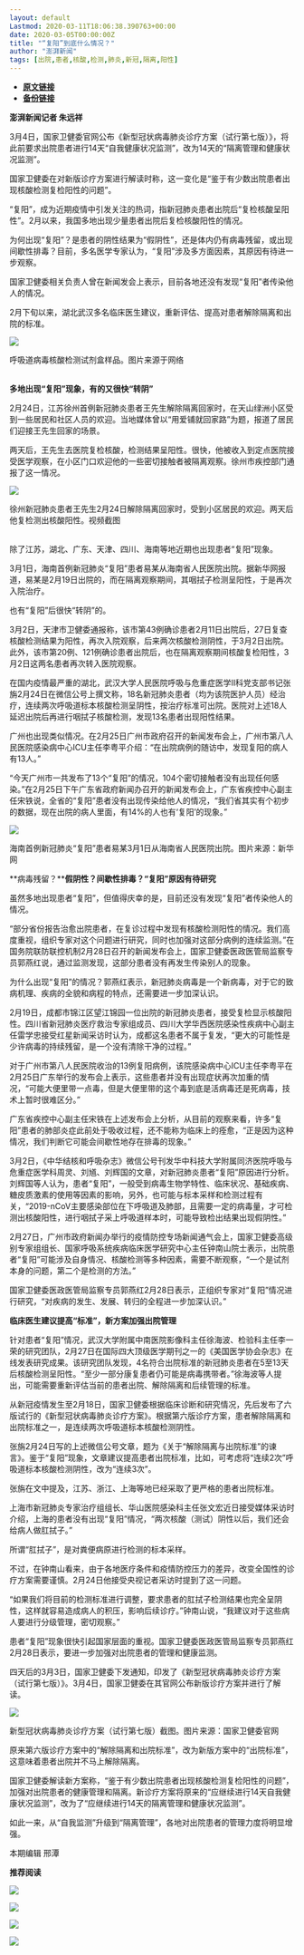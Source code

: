 ```yaml
---
layout: default
Lastmod: 2020-03-11T18:06:38.390763+00:00
date: 2020-03-05T00:00:00Z
title: "“复阳”到底什么情况？"
author: "澎湃新闻"
tags: [出院,患者,核酸,检测,肺炎,新冠,隔离,阳性]
---
```


* [**原文链接**](https://mp.weixin.qq.com/s/cyxDriWce0z_JlhqlwA0gw)
* [**备份链接**](http://archive.today/mOzPc)


**澎湃新闻记者 朱远祥**

3月4日，国家卫健委官网公布《新型冠状病毒肺炎诊疗方案（试行第七版）》，将此前要求出院患者进行14天“自我健康状况监测”，改为14天的“隔离管理和健康状况监测”。

  
国家卫健委在对新版诊疗方案进行解读时称，这一变化是“鉴于有少数出院患者出现核酸检测复检阳性的问题”。

  
“复阳”，成为近期疫情中引发关注的热词，指新冠肺炎患者出院后“复检核酸呈阳性”。2月以来，我国多地出现少量患者出院后复检核酸阳性的情况。

  
为何出现“复阳”？是患者的阴性结果为“假阴性”，还是体内仍有病毒残留，或出现间歇性排毒？目前，多名医学专家认为，“复阳”涉及多方面因素，其原因有待进一步观察。

  
国家卫健委相关负责人曾在新闻发会上表示，目前各地还没有发现“复阳”者传染他人的情况。

2月下旬以来，湖北武汉多名临床医生建议，重新评估、提高对患者解除隔离和出院的标准。

![](/images/post/edf1aa11f0278c722ab9ed0c3f9ef80f.jpg)

呼吸道病毒核酸检测试剂盒样品。图片来源于网络  

    
**多地出现“复阳”现象，有的又很快“转阴”**

2月24日，江苏徐州首例新冠肺炎患者王先生解除隔离回家时，在天山绿洲小区受到一些居民和社区人员的欢迎。当地媒体曾以“用爱铺就回家路”为题，报道了居民们迎接王先生回家的场景。

两天后，王先生去医院复检核酸，检测结果呈阳性。很快，他被收入到定点医院接受医学观察，在小区门口欢迎他的一些密切接触者被隔离观察。徐州市疾控部门通报了这一情况。

![](/images/post/8de4e0b23a4dae0a0fe1af04d266d78e.jpg)

徐州新冠肺炎患者王先生2月24日解除隔离回家时，受到小区居民的欢迎。两天后他复检测出核酸阳性。视频截图  

   
除了江苏，湖北、广东、天津、四川、海南等地近期也出现患者“复阳”现象。

  
3月1日，海南首例新冠肺炎“复阳”患者易某从海南省人民医院出院。据新华网报道，易某是2月19日出院的，而在隔离观察期间，其咽拭子检测呈阳性，于是再次入院治疗。

  
也有“复阳”后很快“转阴”的。

  
3月2日，天津市卫健委通报称，该市第43例确诊患者2月11日出院后，27日复查核酸检测结果为阳性，再次入院观察，后来两次核酸检测阴性，于3月2日出院。此外，该市第20例、121例确诊患者出院后，也在隔离观察期间核酸复检阳性，3月2日这两名患者再次转入医院观察。

  
在国内疫情最严重的湖北，武汉大学人民医院呼吸与危重症医学II科党支部书记张旃2月24日在微信公号上撰文称，18名新冠肺炎患者（均为该院医护人员）经治疗，连续两次呼吸道标本核酸检测呈阴性，按治疗标准可出院。医院对上述18人延迟出院后再进行咽拭子核酸检测，发现13名患者出现阳性结果。

  
广州也出现类似情况。在2月25日广州市政府召开的新闻发布会上，广州市第八人民医院感染病中心ICU主任李粤平介绍：“在出院病例的随访中，发现复阳的病人有13人。”

“今天广州市一共发布了13个“复阳”的情况，104个密切接触者没有出现任何感染。”在2月25日下午广东省政府新闻办召开的新闻发布会上，广东省疾控中心副主任宋铁说，全省的“复阳”患者没有出现传染给他人的情况，“我们省其实有个初步的数据，现在出院的病人里面，有14%的人也有‘复阳’的现象。”

![](/images/post/1f17cc10c9d8c7abbb2b62d7841db8f0.jpg)

海南首例新冠肺炎“复阳”患者易某3月1日从海南省人民医院出院。图片来源：新华网

  
**病毒残留？****假阴性？间歇性排毒？“复阳”原因有待研究**

虽然多地出现患者“复阳”，但值得庆幸的是，目前还没有发现“复阳”者传染他人的情况。

  
“部分省份报告治愈出院患者，在复诊过程中发现有核酸检测阳性的情况。我们高度重视，组织专家对这个问题进行研究，同时也加强对这部分病例的连续监测。”在国务院联防联控机制2月28日召开的新闻发布会上，国家卫健委医政医管局监察专员郭燕红说，通过监测发现，这部分患者没有再发生传染别人的现象。

  
为什么出现“复阳”的情况？郭燕红表示，新冠肺炎病毒是一个新病毒，对于它的致病机理、疾病的全貌和病程的特点，还需要进一步加深认识。

  
2月19日，成都市锦江区望江锦园一位出院的新冠肺炎患者，接受复检显示核酸阳性。四川省新冠肺炎医疗救治专家组成员、四川大学华西医院感染性疾病中心副主任雷学忠接受红星新闻采访时认为，成都这名患者不属于复发，“更大的可能性是少许病毒的持续残留，是一个没有清除干净的过程。”

  
对于广州市第八人民医院收治的13例复阳病例，该院感染病中心ICU主任李粤平在2月25日广东举行的发布会上表示，这些患者并没有出现症状再次加重的情况，“可能大便里带一点毒，但是大便里带的这个毒到底是活病毒还是死病毒，技术上暂时很难区分。”

  
广东省疾控中心副主任宋铁在上述发布会上分析，从目前的观察来看，许多“复阳”患者的肺部炎症此前处于吸收过程，还不能称为临床上的痊愈，“正是因为这种情况，我们判断它可能会间歇性地存在排毒的现象。”

  
3月2日，《中华结核和呼吸杂志》微信公号刊发华中科技大学附属同济医院呼吸与危重症医学科周灵、刘馗、刘辉国的文章，对新冠肺炎患者“复阳”原因进行分析。刘辉国等人认为，患者“复阳”，一般受到病毒生物学特性、临床状况、基础疾病、糖皮质激素的使用等因素的影响，另外，也可能与标本采样和检测过程有关，“2019-nCoV主要感染部位在下呼吸道及肺部，且需要一定的病毒量，才可检测出核酸阳性，进行咽拭子采上呼吸道样本时，可能导致检出结果出现假阴性。”

  
2月27日，广州市政府新闻办举行的疫情防控专场新闻通气会上，国家卫健委高级别专家组组长、国家呼吸系统疾病临床医学研究中心主任钟南山院士表示，出院患者“复阳”可能涉及自身情况、核酸检测等多种因素，需要不断观察，“一个是试剂本身的问题，第二个是检测的方法。”

  
国家卫健委医政医管局监察专员郭燕红2月28日表示，正组织专家对“复阳”情况进行研究，“对疾病的发生、发展、转归的全程进一步加深认识。”

  
**临床医生建议提高“标准”，新方案加强出院管理**

针对患者“复阳”情况，武汉大学附属中南医院影像科主任徐海波、检验科主任李一荣的研究团队，2月27日在国际四大顶级医学期刊之一的《美国医学协会杂志》在线发表研究成果。该研究团队发现，4名符合出院标准的新冠肺炎患者在5至13天后核酸检测呈阳性。“至少一部分康复患者仍可能是病毒携带者。”徐海波等人提出，可能需要重新评估当前的患者出院、解除隔离和后续管理的标准。

  
从新冠疫情发生至2月18日，国家卫健委根据临床诊断和研究情况，先后发布了六版试行的《新型冠状病毒肺炎诊疗方案》。根据第六版诊疗方案，患者解除隔离和出院标准之一，是连续两次呼吸道标本核酸检测阴性。

  
张旃2月24日写的上述微信公号文章，题为《关于“解除隔离与出院标准”的谏言》。鉴于“复阳”现象，文章建议提高患者出院标准，比如，可考虑将“连续2次”呼吸道标本核酸检测阴性，改为“连续3次”。

  
张旃在文中提及，江苏、浙江、上海等地已经采取了更严格的患者出院标准。

  
上海市新冠肺炎专家治疗组组长、华山医院感染科主任张文宏近日接受媒体采访时介绍，上海的患者没有出现“复阳”情况，“两次核酸（测试）阴性以后，我们还会给病人做肛拭子。”

  
所谓“肛拭子”，是对粪便病原进行检测的标本采样。

  
不过，在钟南山看来，由于各地医疗条件和疫情防控压力的差异，改变全国性的诊疗方案需要谨慎。2月24日他接受央视记者采访时提到了这一问题。

  
“如果我们将目前的检测标准进行调整，要求患者的肛拭子检测结果也完全呈阴性，这样就容易造成病人的积压，影响后续诊疗。”钟南山说，“我建议对于这些病人要进行分级管理，密切观察。”

  
患者“复阳”现象很快引起国家层面的重视。国家卫健委医政医管局监察专员郭燕红2月28日表示，要进一步加强对出院患者的管理和健康监测。

四天后的3月3日，国家卫健委下发通知，印发了《新型冠状病毒肺炎诊疗方案（试行第七版）》。3月4日，国家卫健委在其官网公布新版诊疗方案并进行了解读。

![](/images/post/148157e75d247e192d90ed3e1e7f304b.jpg)

新型冠状病毒肺炎诊疗方案（试行第七版）截图。图片来源：国家卫健委官网  

原来第六版诊疗方案中的“解除隔离和出院标准”，改为新版方案中的“出院标准”，这意味着患者出院并不马上解除隔离。

  
国家卫健委解读新方案称，“鉴于有少数出院患者出现核酸检测复检阳性的问题”，加强对出院患者的健康管理和隔离。新诊疗方案将原来的“应继续进行14天自我健康状况监测”，改为了“应继续进行14天的隔离管理和健康状况监测”。

  
如此一来，从“自我监测”升级到“隔离管理”，各地对出院患者的管理力度将明显增强。

本期编辑 邢潭  

**推荐阅读**

[![](/images/post/e6eeace50a3d6097c02d3028dccb82ec.jpg)](http://mp.weixin.qq.com/s?__biz=MjM5MzI5NTU3MQ==&mid=2651596826&idx=1&sn=05ce9cbb2eee59970eea12fc1f33fe9c&chksm=bd61b5a68a163cb0946884a65b74b2cc2cfac157ce6ab47d6224aad1b1f07cc1a59aece3ea8c&scene=21#wechat_redirect)

[![](/images/post/ca5e19311bd13de311a7bd93f8eba2a6.jpg)](http://mp.weixin.qq.com/s?__biz=MjM5MzI5NTU3MQ==&mid=2651595860&idx=1&sn=6ba0af6bd94c0e122c5136345e632e6a&chksm=bd61b9e88a1630fe7de2b6aaa4f1dd87bd77da795dbe23ce66c455460b4742d951812a8fad76&scene=21#wechat_redirect)

[![](/images/post/bfcdf769ac262801bec9b16cc6422555.jpg)](http://mp.weixin.qq.com/s?__biz=MjM5MzI5NTU3MQ==&mid=2651593304&idx=1&sn=671c6ca0c2dce031191827961bfc6acc&chksm=bd6187e48a160ef286888a28f152c27b9bee424aaf62b4785773dd82a50ef7da87681ec9c248&scene=21#wechat_redirect)

[![](/images/post/faa036129172f4ba4cb775ad946d1eff.jpg)](https://a.app.qq.com/o/simple.jsp?pkgname=com.wondertek.paper)

